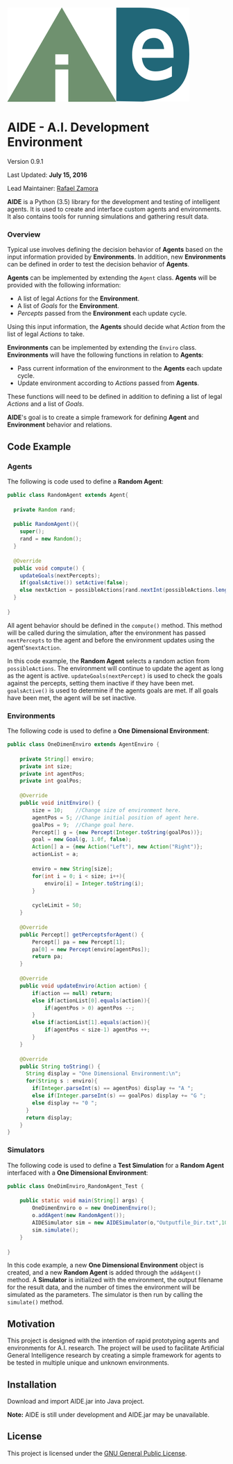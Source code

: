 ![AIDE Logo](images/AIDE_logo.png)
# AIDE - A.I. Development Environment
Version 0.9.1

Last Updated: **July 15, 2016**

Lead Maintainer: [Rafael Zamora](https://github.com/rz4)

**AIDE** is a Python (3.5) library for the development and testing of
intelligent agents. It is used to create and interface custom
agents and environments. It also contains tools for running
simulations and gathering result data.

### Overview

Typical use involves defining the decision behavior of **Agents**
based on the input information provided by **Environments**. In
addition, new **Environments** can be defined in order to test the
decision behavior of **Agents**.

**Agents** can be implemented by extending the `Agent` class.
**Agents** will be provided with the following information:
- A list of legal *Actions* for the **Environment**.
- A list of *Goals* for the **Environment**.
- *Percepts* passed from the **Environment** each update cycle.

Using this input information, the **Agents** should decide what
*Action* from the list of legal *Actions* to take.

**Environments** can be implemented by extending the `Enviro`
class. **Environments** will have the following functions in relation
to **Agents**:
- Pass current information of the environment to the **Agents** each
update cycle.
- Update environment according to *Actions* passed from **Agents**.

These functions will need to be defined in addition to defining a list
of legal *Actions* and a list of *Goals*.

**AIDE**'s goal is to create a simple framework for defining **Agent**
and **Environment** behavior and relations.

## Code Example
### Agents
The following is code used to define a **Random Agent**:

```java
public class RandomAgent extends Agent{

  private Random rand;

  public RandomAgent(){
    super();
    rand = new Random();
  }

  @Override
  public void compute() {
    updateGoals(nextPercepts);
    if(goalsActive()) setActive(false);
    else nextAction = possibleActions[rand.nextInt(possibleActions.length)];
  }

}
```
All agent behavior should be defined in the `compute()` method.
This method will be called during the simulation, after the
environment has passed `nextPercepts` to the agent and before the
environment updates using the agent's`nextAction`.

In this code example, the **Random Agent** selects a random
action from `possibleActions`. The environment will continue to
update the agent as long as the agent is active.
`updateGoals(nextPercept)` is used to check the goals against
the percepts, setting them inactive if they have been met.
`goalsActive()` is used to determine if the agents goals are
met. If all goals have been met, the agent will be set inactive.
### Environments
The following code is used to define a **One Dimensional Environment**:

```java
public class OneDimenEnviro extends AgentEnviro {

	private String[] enviro;
	private int size;
	private int agentPos;
	private int goalPos;

	@Override
	public void initEnviro() {
		size = 10;    //Change size of environment here.
		agentPos = 5; //Change initial position of agent here.
        goalPos = 9;  //Change goal here.
		Percept[] g = {new Percept(Integer.toString(goalPos))};
		goal = new Goal(g, 1.0f, false);
		Action[] a = {new Action("Left"), new Action("Right")};
		actionList = a;

		enviro = new String[size];
		for(int i = 0; i < size; i++){
			enviro[i] = Integer.toString(i);
		}

		cycleLimit = 50;
	}

	@Override
	public Percept[] getPerceptsforAgent() {
		Percept[] pa = new Percept[1];
		pa[0] = new Percept(enviro[agentPos]);
		return pa;
	}

	@Override
	public void updateEnviro(Action action) {
		if(action == null) return;
		else if(actionList[0].equals(action)){
			if(agentPos > 0) agentPos --;
		}
		else if(actionList[1].equals(action)){
			if(agentPos < size-1) agentPos ++;
		}
	}

    @Override
    public String toString() {
      String display = "One Dimensional Environment:\n";
      for(String s : enviro){
        if(Integer.parseInt(s) == agentPos) display += "A ";
        else if(Integer.parseInt(s) == goalPos) display += "G ";
        else display += "0 ";
      }
      return display;
    }
}
```

### Simulators
The following code is used to define a **Test Simulation** for
a **Random Agent** interfaced with a **One Dimensional
Environment**:

```java
public class OneDimEnviro_RandomAgent_Test {

	public static void main(String[] args) {
		OneDimenEnviro o = new OneDimenEnviro();
		o.addAgent(new RandomAgent());
		AIDESimulator sim = new AIDESimulator(o,"Outputfile_Dir.txt",100);
		sim.simulate();
	}

}
```
In this code example, a new **One Dimensional Environment** object is created, and a new
**Random Agent** is added through the `addAgent()` method. A
**Simulator** is initialized with the environment, the output filename
for the result data, and the number of times the environment will be
simulated as the parameters. The simulator is then run by calling the
`simulate()` method.

## Motivation

This project is designed with the intention of rapid prototyping
agents and environments for A.I. research. The project will be
used to facilitate Artificial General Intelligence research by
creating a simple framework for agents to be tested in multiple
unique and unknown environments.

## Installation

Download and import AIDE.jar into Java project.

**Note:** AIDE is still under development and AIDE.jar may be
unavailable.

## License

This project is licensed under the [GNU General Public License](LICENSE).
